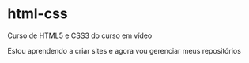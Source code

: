 # html-css
 Curso de HTML5 e CSS3 do curso em vídeo

Estou aprendendo a criar sites e agora vou gerenciar meus repositórios